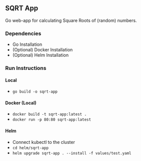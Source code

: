 ## SQRT App

Go web-app for calculating Square Roots of (random) numbers.

### Dependencies
* Go Installation
* (Optional) Docker Installation
* (Optional) Helm Installation

### Run Instructions

#### Local
* ```go build -o sqrt-app```

#### Docker (Local)
* ```docker build -t sqrt-app:latest .```
* ```docker run -p 80:80 sqrt-app:latest```

#### Helm
* Connect kubectl to the cluster
* ```cd helm/sqrt-app```
* ```helm upgrade sqrt-app . --install -f values/test.yaml```
